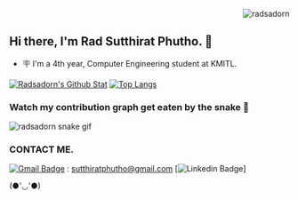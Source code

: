 <!-- ref this: https://github.com/antonkomarev/github-profile-views-counter -->
<p align="right"> <img src="https://komarev.com/ghpvc/?username=radsadorn&color=brightgreen&style=flat-square" alt="radsadorn" /> </p>

## Hi there, I'm Rad Sutthirat Phutho. 👋

- 🪧 I'm a 4th year, Computer Engineering student at KMITL.

[![Radsadorn's Github Stat](https://github-readme-stats.vercel.app/api?username=radsadorn&show_icons=true&locale=en&theme=outrun&hide_border=true)](https://github.com/anuraghazra/github-readme-stats)  [![Top Langs](https://github-readme-stats.vercel.app/api/top-langs?username=radsadorn&layout=compact&langs_count=8&theme=outrun&show_icons=true&hide_border=true)](https://github.com/anuraghazra/github-readme-stats)

###    Watch my contribution graph get eaten by the snake 🐍

<!-- refer this: https://dev.to/mishmanners/how-to-enable-github-actions-on-your-profile-readme-for-a-contribution-graph-4l66 -->
![radsadorn snake gif](https://github.com/radsadorn/radsadorn/blob/output/github-contribution-grid-snake.svg)      

### CONTACT ME.
[![Gmail Badge](https://img.shields.io/badge/-SUTTHIRAT-c14438?style=social&logo=Gmail&logoColor=red&link=mailto:sutthiratphutho@gmail.com)](mailto:sutthiratphutho@gmail.com) : sutthiratphutho@gmail.com
[![Linkedin Badge](https://img.shields.io/badge/-SUTTHIRAT-c14438?style=social&logo=Gmail&logoColor=red&link=linkedin.com/in/psutthirat)]

(●'◡'●)


